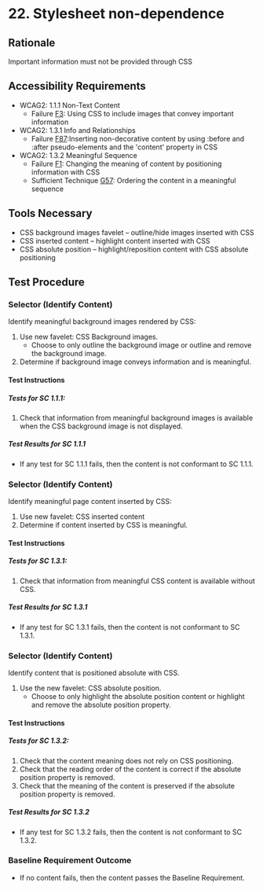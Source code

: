 # 22. Stylesheet non-dependence
## Rationale
Important information must not be provided through CSS

## Accessibility Requirements
- WCAG2: 1.1.1 Non-Text Content
  - Failure [F3](https://www.w3.org/TR/WCAG20-TECHS/F3.html): Using CSS to include images that convey important information
- WCAG2: 1.3.1 Info and Relationships
  - Failure [F87](https://www.w3.org/TR/WCAG20-TECHS/F87.html):Inserting non-decorative content by using :before and :after pseudo-elements and the &#39;content&#39; property in CSS
- WCAG2: 1.3.2 Meaningful Sequence
  - Failure [F1](https://www.w3.org/TR/WCAG20-TECHS/F1.html): Changing the meaning of content by positioning information with CSS
  - Sufficient Technique [G57](https://www.w3.org/TR/WCAG20-TECHS/G57.html): Ordering the content in a meaningful sequence

## Tools Necessary
- CSS background images favelet – outline/hide images inserted with CSS
- CSS inserted content – highlight content inserted with CSS
- CSS absolute position – highlight/reposition content with CSS absolute positioning

## Test Procedure
### Selector (Identify Content)
Identify meaningful background images rendered by CSS:
1. Use new favelet: CSS Background images.
    - Choose to only outline the background image or outline and remove the background image.
2. Determine if background image conveys information and is meaningful.

#### Test Instructions
##### Tests for SC 1.1.1:
1. Check that information from meaningful background images is available when the CSS background image is not displayed.

##### Test Results for SC 1.1.1
- If any test for SC 1.1.1 fails, then the content is not conformant to SC 1.1.1.

### Selector (Identify Content)
Identify meaningful page content inserted by CSS:
1. Use new favelet: CSS inserted content
2. Determine if content inserted by CSS is meaningful.

#### Test Instructions
##### Tests for SC 1.3.1:
1. Check that information from meaningful CSS content is available without CSS.

##### Test Results for SC 1.3.1
- If any test for SC 1.3.1 fails, then the content is not conformant to SC 1.3.1.

### Selector (Identify Content)
Identify content that is positioned absolute with CSS.
1. Use the new favelet: CSS absolute position.
    - Choose to only highlight the absolute position content or highlight and remove the absolute position property.

#### Test Instructions
##### Tests for SC 1.3.2:
1. Check that the content meaning does not rely on CSS positioning.
2. Check that the reading order of the content is correct if the absolute position property is removed.
3. Check that the meaning of the content is preserved if the absolute position property is removed.

##### Test Results for SC 1.3.2
- If any test for SC 1.3.2 fails, then the content is not conformant to SC 1.3.2.

### Baseline Requirement Outcome
- If no content fails, then the content passes the Baseline Requirement.
